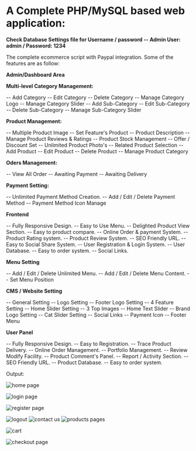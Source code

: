 # A Complete PHP/MySQL based web application:


**Check Database Settings file for Username / password -- Admin User: admin / Password: 1234**


The complete ecommerce script with Paypal integration. Some of the features are as follow:

**Admin/Dashboard Area**

**Multi-level Category Management:**

-- Add Category 
-- Edit Category 
-- Delete Category 
-- Manage Category Logo
-- Manage Category Slider
-- Add Sub-Category 
-- Edit Sub-Category 
-- Delete Sub-Category 
-- Manage Sub-Category Slider

**Product Management:**

-- Multiple Product Image
-- Set Feature's Product
-- Product Description
-- Manage Product Reviews & Ratings
-- Product Stock Management
-- Offer / Discount Set
-- Unlimited Product Photo's
-- Related Product Selection
-- Add Product
-- Edit Product
-- Delete Product
-- Manage Product Category 

**Oders Management:**

 -- View All Order
 -- Awaiting Payment
 -- Awaiting Delivery
 
 **Payment Setting:**

 -- Unlimited Payment Method Creation.
 -- Add / Edit / Delete Payment Method
 -- Payment Method Icon Manage

**Frontend**

 -- Fully Responsive Design.
 -- Easy to Use Menu.
 -- Delighted Product View Section.
 -- Easy to product compare.
 -- Online Order & payment System.
 -- Product Rating system.
 -- Product Review System.
 -- SEO Friendly URL.
 -- Easy to Social Share System.
 -- User Registration & Login System.
 -- User Database.
 -- Easy to order system.
 -- Social Links.

**Menu Setting**

 -- Add / Edit / Delete Unlimited Menu.
 -- Add / Edit / Delete Menu Content.
 -- Set Menu Position

**CMS / Website Setting**

 -- General Setting
 -- Logo Setting
 -- Footer Logo Setting
 -- 4 Feature Setting
 -- Home Slider Setting
 -- 3 Top Images
 -- Home Text Slider
 -- Brand Logo Setting
 -- Cat Slider Setting
 -- Social Links
 -- Payment Icon
 -- Footer Menu

**User Panel**

 -- Fully Responsive Design.
 -- Easy to Registration.
 -- Trace Product Delivery.
 -- Online Order Management.
 -- Portfolio Management.
 -- Review Modify Facility.
 -- Product Comment's Panel.
 -- Report / Activity Section.
 -- SEO Friendly URL.
 -- Product Database.
 -- Easy to order system.

Output:

![home page](https://user-images.githubusercontent.com/110261607/182257229-0e587c79-8222-4ce0-abf8-464f2b8ed94b.png)

![login page](https://user-images.githubusercontent.com/110261607/182257289-6c5a5ed4-1e10-4546-946e-350e9ec5e72d.png)

![register page](https://user-images.githubusercontent.com/110261607/182257333-79eb9a26-35ec-4f11-a3b9-f22f1ae44af4.png)

![logout](https://user-images.githubusercontent.com/110261607/182257373-27eace4a-3c60-418c-9894-3c170f289c0c.png)
![contact us](https://user-images.githubusercontent.com/110261607/182257440-52ab167b-7d8a-4e09-82ee-63fad59e4762.png)
![products pages](https://user-images.githubusercontent.com/110261607/182257409-94a5b8e7-ea53-4b76-8824-c232ef56415d.png)

![cart](https://user-images.githubusercontent.com/110261607/182257469-5d12f4fe-a299-4137-98c4-5423ce9e2125.png)

![checkout page](https://user-images.githubusercontent.com/110261607/182257508-2d9c39ee-f65b-48d9-b03c-da0d40de2f42.png)

